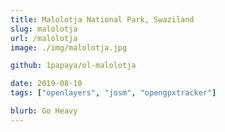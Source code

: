 ```yaml
---
title: Malolotja National Park, Swaziland
slug: malolotja
url: /malolotja
image: ./img/malolotja.jpg

github: 1papaya/ol-malolotja

date: 2019-08-10
tags: ["openlayers", "josm", "opengpxtracker"]

blurb: Go Heavy
---
```

